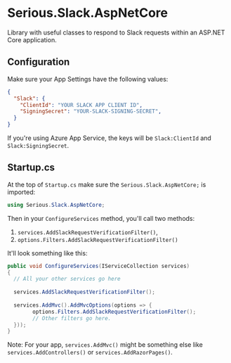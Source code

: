 # Serious.Slack.AspNetCore

Library with useful classes to respond to Slack requests within an ASP.NET Core application.

## Configuration

Make sure your App Settings have the following values:

```json
{
  "Slack": {
    "ClientId": "YOUR SLACK APP CLIENT ID",
    "SigningSecret": "YOUR-SLACK-SIGNING-SECRET",
  }
}
```

If you're using Azure App Service, the keys will be `Slack:ClientId` and `Slack:SigningSecret`.

## Startup.cs

At the top of `Startup.cs` make sure the `Serious.Slack.AspNetCore;` is imported:

```csharp
using Serious.Slack.AspNetCore;
```

Then in your `ConfigureServices` method, you'll call two methods:

1. `services.AddSlackRequestVerificationFilter()`,
2. `options.Filters.AddSlackRequestVerificationFilter()`

It'll look something like this:

```csharp
public void ConfigureServices(IServiceCollection services)
{
  // All your other services go here
  
  services.AddSlackRequestVerificationFilter();
  
  services.AddMvc().AddMvcOptions(options => {
        options.Filters.AddSlackRequestVerificationFilter();
        // Other filters go here.
  }));
}
```

Note: For your app, `services.AddMvc()` might be something else like `services.AddControllers()` or `services.AddRazorPages()`.